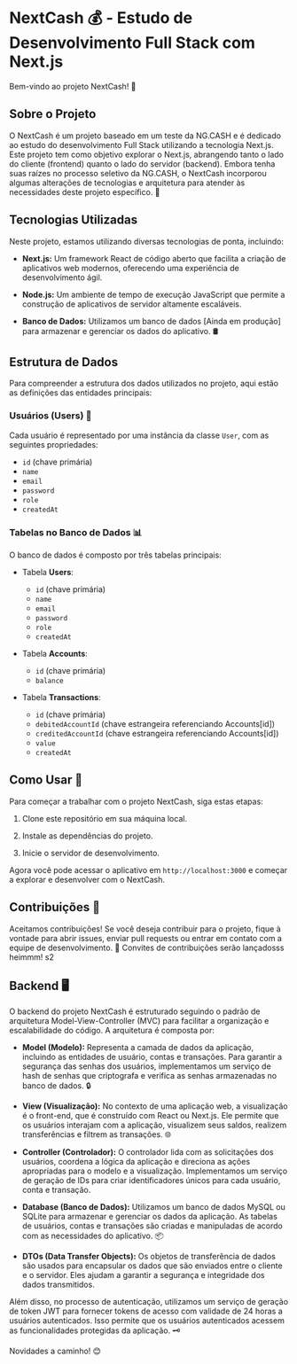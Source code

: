 # NextCash 💰 - Estudo de Desenvolvimento Full Stack com Next.js

Bem-vindo ao projeto NextCash! 🚀

## Sobre o Projeto

O NextCash é um projeto baseado em um teste da NG.CASH e é dedicado ao estudo do desenvolvimento Full Stack utilizando a tecnologia Next.js. Este projeto tem como objetivo explorar o Next.js, abrangendo tanto o lado do cliente (frontend) quanto o lado do servidor (backend). Embora tenha suas raízes no processo seletivo da NG.CASH, o NextCash incorporou algumas alterações de tecnologias e arquitetura para atender às necessidades deste projeto específico. 📖

## Tecnologias Utilizadas

Neste projeto, estamos utilizando diversas tecnologias de ponta, incluindo:

- **Next.js:** Um framework React de código aberto que facilita a criação de aplicativos web modernos, oferecendo uma experiência de desenvolvimento ágil.

- **Node.js:** Um ambiente de tempo de execução JavaScript que permite a construção de aplicativos de servidor altamente escaláveis.

- **Banco de Dados:** Utilizamos um banco de dados [Ainda em produção] para armazenar e gerenciar os dados do aplicativo. 🛢️

## Estrutura de Dados

Para compreender a estrutura dos dados utilizados no projeto, aqui estão as definições das entidades principais:

### Usuários (Users) 👤

Cada usuário é representado por uma instância da classe `User`, com as seguintes propriedades:

- `id` (chave primária)
- `name`
- `email`
- `password`
- `role`
- `createdAt`

### Tabelas no Banco de Dados 📊

O banco de dados é composto por três tabelas principais:

- Tabela **Users**:
  - `id` (chave primária)
  - `name`
  - `email`
  - `password`
  - `role`
  - `createdAt`

- Tabela **Accounts**:
  - `id` (chave primária)
  - `balance`

- Tabela **Transactions**:
  - `id` (chave primária)
  - `debitedAccountId` (chave estrangeira referenciando Accounts[id])
  - `creditedAccountId` (chave estrangeira referenciando Accounts[id])
  - `value`
  - `createdAt`

## Como Usar 🚀

Para começar a trabalhar com o projeto NextCash, siga estas etapas:

1. Clone este repositório em sua máquina local.

2. Instale as dependências do projeto.

3. Inicie o servidor de desenvolvimento.

Agora você pode acessar o aplicativo em `http://localhost:3000` e começar a explorar e desenvolver com o NextCash.

## Contribuições 🤝

Aceitamos contribuições! Se você deseja contribuir para o projeto, fique à vontade para abrir issues, enviar pull requests ou entrar em contato com a equipe de desenvolvimento. 🙌
Convites de contribuições serão lançadosss heimmm! s2 

## Backend 🖥️

O backend do projeto NextCash é estruturado seguindo o padrão de arquitetura Model-View-Controller (MVC) para facilitar a organização e escalabilidade do código. A arquitetura é composta por:

- **Model (Modelo):** Representa a camada de dados da aplicação, incluindo as entidades de usuário, contas e transações. Para garantir a segurança das senhas dos usuários, implementamos um serviço de hash de senhas que criptografa e verifica as senhas armazenadas no banco de dados. 🔒

- **View (Visualização):** No contexto de uma aplicação web, a visualização é o front-end, que é construído com React ou Next.js. Ele permite que os usuários interajam com a aplicação, visualizem seus saldos, realizem transferências e filtrem as transações. 🌐

- **Controller (Controlador):** O controlador lida com as solicitações dos usuários, coordena a lógica da aplicação e direciona as ações apropriadas para o modelo e a visualização. Implementamos um serviço de geração de IDs para criar identificadores únicos para cada usuário, conta e transação.

- **Database (Banco de Dados):** Utilizamos um banco de dados MySQL ou SQLite para armazenar e gerenciar os dados da aplicação. As tabelas de usuários, contas e transações são criadas e manipuladas de acordo com as necessidades do aplicativo. 📦

- **DTOs (Data Transfer Objects):** Os objetos de transferência de dados são usados para encapsular os dados que são enviados entre o cliente e o servidor. Eles ajudam a garantir a segurança e integridade dos dados transmitidos.

Além disso, no processo de autenticação, utilizamos um serviço de geração de token JWT para fornecer tokens de acesso com validade de 24 horas a usuários autenticados. Isso permite que os usuários autenticados acessem as funcionalidades protegidas da aplicação. 🗝️

Novidades a caminho! 😊
